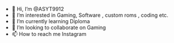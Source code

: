 - 👋 Hi, I’m @ASYT9912
- 👀 I’m interested in Gaming, Software , custom roms , coding etc.
- 🌱 I’m currently learning Diploma
- 💞️ I’m looking to collaborate on Gaming
- 📫 How to reach me Instagram

<!---
ASYT9912/ASYT9912 is a ✨ special ✨ repository because its `README.md` (this file) appears on your GitHub profile.
You can click the Preview link to take a look at your changes.
--->
